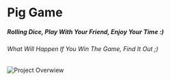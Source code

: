 # Pig Game
##### Rolling Dice, Play With Your Friend, Enjoy Your Time :)
###### What Will Happen If You Win The Game, Find It Out ;)
![Project Overwiew](https://github.com/user-attachments/assets/3755d646-ed9e-424c-925f-6717cadc1be1)
